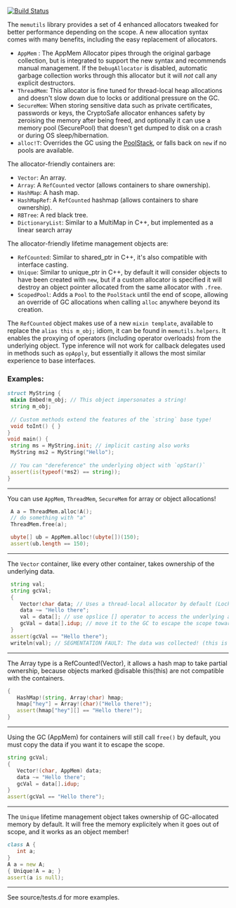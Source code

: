 [![Build Status](https://travis-ci.org/etcimon/memutils.svg)](https://travis-ci.org/etcimon/memutils)
 
The `memutils` library provides a set of 4 enhanced allocators tweaked for better performance depending on the scope.
A new allocation syntax comes with many benefits, including the easy replacement of allocators.

- `AppMem` : The AppMem Allocator pipes through the original garbage collection, but is integrated to support the new syntax and recommends manual management. If the `DebugAllocator` is disabled, automatic garbage collection works through this allocator but it will *not* call any explicit destructors.
- `ThreadMem`: This allocator is fine tuned for thread-local heap allocations and doesn't slow down due to locks or additional pressure on the GC.
- `SecureMem`: When storing sensitive data such as private certificates, passwords or keys, the CryptoSafe allocator
enhances safety by zeroising the memory after being freed, and optionally it can use a memory pool (SecurePool) 
that doesn't get dumped to disk on a crash or during OS sleep/hibernation.
- `alloc!T`: Overrides the GC using the [PoolStack](https://github.com/etcimon/memutils/blob/master/source/memutils/scoped.d#L121), or falls back on `new` if no pools are available.

The allocator-friendly containers are:
- `Vector`: An array.
- `Array`: A `RefCounted` vector (allows containers to share ownership).
- `HashMap`: A hash map.
- `HashMapRef`: A `RefCounted` hashmap (allows containers to share ownership).
- `RBTree`: A red black tree.
- `DictionaryList`: Similar to a MultiMap in C++, but implemented as a linear search array

The allocator-friendly lifetime management objects are:
- `RefCounted`: Similar to shared_ptr in C++, it's also compatible with interface casting.
- `Unique`: Similar to unique_ptr in C++, by default it will consider objects to have been created with `new`, but if a custom allocator is specified it will destroy an object pointer allocated from the same allocator with `.free`.
- `ScopedPool`: Adds a `Pool` to the `PoolStack` until the end of scope, allowing an override of GC allocations when calling `alloc` anywhere beyond its creation.

The `RefCounted` object makes use of a new `mixin template`, available to replace the `alias this m_obj;` idiom, it can be found in `memutils.helpers`. It enables the proxying of operators (including operator overloads) from the underlying object. Type inference will not work for callback delegates used in methods such as `opApply`, but essentially it allows the most similar experience to base interfaces. 


### Examples:

```D
struct MyString {
 mixin Embed!m_obj; // This object impersonates a string!
 string m_obj;
 
 // Custom methods extend the features of the `string` base type!
 void toInt() { }
}
void main() { 
 string ms = MyString.init; // implicit casting also works
 MyString ms2 = MyString("Hello");
 
 // You can "dereference" the underlying object with `opStar()`
 assert(is(typeof(*ms2) == string)); 
}
```
---------------

You can use `AppMem`, `ThreadMem`, `SecureMem` for array or object allocations!

```D
 A a = ThreadMem.alloc!A();
 // do something with "a"
 ThreadMem.free(a);

 ubyte[] ub = AppMem.alloc!(ubyte[])(150);
 assert(ub.length == 150);
```

--------------

The `Vector` container, like every other container, takes ownership of the underlying data.

```D
 string val;
 string gcVal;
 {
 	Vector!char data; // Uses a thread-local allocator by default (LocklessFreeList)
 	data ~= "Hello there";
 	val = data[]; // use opslice [] operator to access the underlying array.
 	gcVal = data[].idup; // move it to the GC to escape the scope towards the unknown!
 }
 assert(gcVal == "Hello there");
 writeln(val); // SEGMENTATION FAULT: The data was collected! (this is a good thing).
```
--------------

The Array type is a RefCounted!(Vector), it allows a hash map to take partial
ownership, because objects marked @disable this(this) are not compatible with the containers.

 ```D
 {
 	HashMap!(string, Array!char) hmap;
 	hmap["hey"] = Array!(char)("Hello there!");
 	assert(hmap["hey"][] == "Hello there!");
 }
 ```

 --------------

 Using the GC (AppMem) for containers will still call `free()` by default, you must copy the data if you want it to escape the scope.

 ```D
 string gcVal;
 {
 	Vector!(char, AppMem) data;
 	data ~= "Hello there";
 	gcVal = data[].idup;
 }
 assert(gcVal == "Hello there");
 ```

 --------------

 The `Unique` lifetime management object takes ownership of GC-allocated memory by default.
 It will free the memory explicitely when it goes out of scope, and it works as an object member!

 ```D
 class A {
 	int a;
 }
 A a = new A;
 { Unique!A = a; }
 assert(a is null);
 ```
 
 -------------

 See source/tests.d for more examples.
